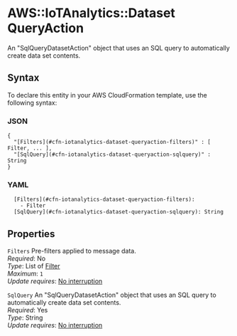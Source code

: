 # AWS::IoTAnalytics::Dataset QueryAction<a name="aws-properties-iotanalytics-dataset-queryaction"></a>

An "SqlQueryDatasetAction" object that uses an SQL query to automatically create data set contents\.

## Syntax<a name="aws-properties-iotanalytics-dataset-queryaction-syntax"></a>

To declare this entity in your AWS CloudFormation template, use the following syntax:

### JSON<a name="aws-properties-iotanalytics-dataset-queryaction-syntax.json"></a>

```
{
  "[Filters](#cfn-iotanalytics-dataset-queryaction-filters)" : [ Filter, ... ],
  "[SqlQuery](#cfn-iotanalytics-dataset-queryaction-sqlquery)" : String
}
```

### YAML<a name="aws-properties-iotanalytics-dataset-queryaction-syntax.yaml"></a>

```
  [Filters](#cfn-iotanalytics-dataset-queryaction-filters): 
    - Filter
  [SqlQuery](#cfn-iotanalytics-dataset-queryaction-sqlquery): String
```

## Properties<a name="aws-properties-iotanalytics-dataset-queryaction-properties"></a>

`Filters`  <a name="cfn-iotanalytics-dataset-queryaction-filters"></a>
Pre\-filters applied to message data\.  
*Required*: No  
*Type*: List of [Filter](aws-properties-iotanalytics-dataset-filter.md)  
*Maximum*: `1`  
*Update requires*: [No interruption](https://docs.aws.amazon.com/AWSCloudFormation/latest/UserGuide/using-cfn-updating-stacks-update-behaviors.html#update-no-interrupt)

`SqlQuery`  <a name="cfn-iotanalytics-dataset-queryaction-sqlquery"></a>
An "SqlQueryDatasetAction" object that uses an SQL query to automatically create data set contents\.  
*Required*: Yes  
*Type*: String  
*Update requires*: [No interruption](https://docs.aws.amazon.com/AWSCloudFormation/latest/UserGuide/using-cfn-updating-stacks-update-behaviors.html#update-no-interrupt)